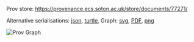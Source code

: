 
Prov store: https://provenance.ecs.soton.ac.uk/store/documents/77271/

Alternative serialisations: [json](https://provenance.ecs.soton.ac.uk/store/documents/77271.json), [turtle](https://provenance.ecs.soton.ac.uk/store/documents/77271.ttl),
Graph: [svg](https://provenance.ecs.soton.ac.uk/store/documents/77271.svg), [PDF](https://provenance.ecs.soton.ac.uk/store/documents/77271.pdf), [png](https://provenance.ecs.soton.ac.uk/store/documents/77271.png)

![Prov Graph](https://provenance.ecs.soton.ac.uk/store/documents/77271.png)

        